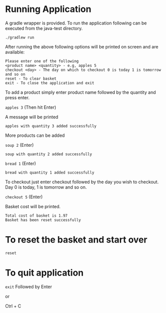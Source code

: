 # Running Application
A gradle wrapper is provided. To run the application following can be executed from the java-test directory. 

`./gradlew run`

After running the above following options will be printed on screen and are available:

```$xslt
Please enter one of the following
<product name> <quantity> - e.g, apples 5
checkout <day> - The day on which to checkout 0 is today 1 is tomorrow and so on
reset - To clear basket
exit - To close the application and exit
```

To add a product simply enter product name followed by the quantity and press enter.

`apples 3` (Then hit Enter)

A message will be printed 

`apples with quantity 3 added successfully`

More products can be added 

`soup 2` (Enter)

`soup with quantity 2 added successfully`

`bread 1` (Enter)

`bread with quantity 1 added successfully`

To checkout just enter checkout followed by the day you wish to checkout. Day 0 is today, 1 is tomorrow and so on.

`checkout 5` (Enter)

Basket cost will be printed.
 
```$xslt
Total cost of basket is 1.97
Basket has been reset successfully
```

# To reset the basket and start over

`reset` 

# To quit application

`exit` Followed by Enter

or 

Ctrl + C 
